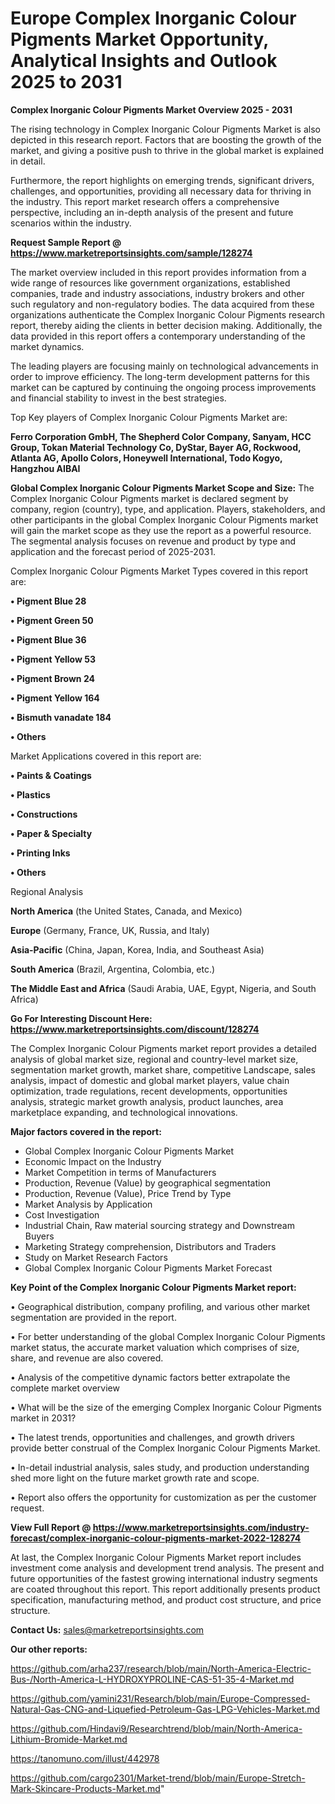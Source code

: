 # Europe Complex Inorganic Colour Pigments Market Opportunity, Analytical Insights and Outlook 2025 to 2031

<Strong> Complex Inorganic Colour Pigments Market Overview 2025 - 2031</strong>

The rising technology in Complex Inorganic Colour Pigments Market is also depicted in this research report. Factors that are boosting the growth of the market, and giving a positive push to thrive in the global market is explained in detail.

Furthermore, the report highlights on emerging trends, significant drivers, challenges, and opportunities, providing all necessary data for thriving in the industry. This report market research offers a comprehensive perspective, including an in-depth analysis of the present and future scenarios within the industry.

<strong>Request Sample Report @ <a href=https://www.marketreportsinsights.com/sample/128274>https://www.marketreportsinsights.com/sample/128274</a></strong>

The market overview included in this report provides information from a wide range of resources like government organizations, established companies, trade and industry associations, industry brokers and other such regulatory and non-regulatory bodies. The data acquired from these organizations authenticate the Complex Inorganic Colour Pigments research report, thereby aiding the clients in better decision making. Additionally, the data provided in this report offers a contemporary understanding of the market dynamics.

The leading players are focusing mainly on technological advancements in order to improve efficiency. The long-term development patterns for this market can be captured by continuing the ongoing process improvements and financial stability to invest in the best strategies.

Top Key players of Complex Inorganic Colour Pigments Market are:

<strong>Ferro Corporation GmbH, The Shepherd Color Company, Sanyam, HCC Group, Tokan Material Technology Co, DyStar, Bayer AG, Rockwood, Atlanta AG, Apollo Colors, Honeywell International, Todo Kogyo, Hangzhou AIBAI</strong>

<strong><b>Global Complex Inorganic Colour Pigments Market Scope and Size:</b></strong>
The Complex Inorganic Colour Pigments market is declared segment by company, region (country), type, and application. Players, stakeholders, and other participants in the global Complex Inorganic Colour Pigments market will gain the market scope as they use the report as a powerful resource. The segmental analysis focuses on revenue and product by type and application and the forecast period of 2025-2031.

Complex Inorganic Colour Pigments Market Types covered in this report are:

<strong>• Pigment Blue 28

• Pigment Green 50

• Pigment Blue 36

• Pigment Yellow 53

• Pigment Brown 24

• Pigment Yellow 164

• Bismuth vanadate 184

• Others</strong>

Market Applications covered in this report are:

<strong>• Paints & Coatings

• Plastics

• Constructions

• Paper & Specialty

• Printing Inks

• Others</strong> 

Regional Analysis

<strong>North America</strong> (the United States, Canada, and Mexico)

<strong>Europe</strong> (Germany, France, UK, Russia, and Italy)

<strong>Asia-Pacific</strong> (China, Japan, Korea, India, and Southeast Asia)

<strong>South America</strong> (Brazil, Argentina, Colombia, etc.)

<strong>The Middle East and Africa</strong> (Saudi Arabia, UAE, Egypt, Nigeria, and South Africa)

<strong>Go For Interesting Discount Here: <a href=https://www.marketreportsinsights.com/discount/128274>https://www.marketreportsinsights.com/discount/128274</a></strong>

The Complex Inorganic Colour Pigments market report provides a detailed analysis of global market size, regional and country-level market size, segmentation market growth, market share, competitive Landscape, sales analysis, impact of domestic and global market players, value chain optimization, trade regulations, recent developments, opportunities analysis, strategic market growth analysis, product launches, area marketplace expanding, and technological innovations.

<strong><b>Major factors covered in the report:</b></strong>
<ul>
  <li>Global Complex Inorganic Colour Pigments Market </li>
  <li>Economic Impact on the Industry</li>
  <li>Market Competition in terms of Manufacturers</li>
  <li>Production, Revenue (Value) by geographical segmentation</li>
  <li>Production, Revenue (Value), Price Trend by Type</li>
  <li>Market Analysis by Application</li>
  <li>Cost Investigation</li>
  <li>Industrial Chain, Raw material sourcing strategy and Downstream Buyers</li>
  <li>Marketing Strategy comprehension, Distributors and Traders</li>
  <li>Study on Market Research Factors</li>
  <li>Global Complex Inorganic Colour Pigments Market Forecast</li>
</ul>

<strong><b>Key Point of the Complex Inorganic Colour Pigments Market report:</b></strong>

• Geographical distribution, company profiling, and various other market segmentation are provided in the report.

• For better understanding of the global Complex Inorganic Colour Pigments market status, the accurate market valuation which comprises of size, share, and revenue are also covered.

• Analysis of the competitive dynamic factors better extrapolate the complete market overview

• What will be the size of the emerging Complex Inorganic Colour Pigments market in 2031?

• The latest trends, opportunities and challenges, and growth drivers provide better construal of the Complex Inorganic Colour Pigments Market.

• In-detail industrial analysis, sales study, and production understanding shed more light on the future market growth rate and scope.

• Report also offers the opportunity for customization as per the customer request.

<strong><b>View Full Report @ <a href=https://www.marketreportsinsights.com/industry-forecast/complex-inorganic-colour-pigments-market-2022-128274>https://www.marketreportsinsights.com/industry-forecast/complex-inorganic-colour-pigments-market-2022-128274</a></b></strong>


At last, the Complex Inorganic Colour Pigments Market report includes investment come analysis and development trend analysis. The present and future opportunities of the fastest growing international industry segments are coated throughout this report. This report additionally presents product specification, manufacturing method, and product cost structure, and price structure.

<strong>Contact Us:</strong>
sales@marketreportsinsights.com

<strong>Our other reports:</strong>

<a href=https://github.com/arha237/research/blob/main/North-America-Electric-Bus-/North-America-L-HYDROXYPROLINE-CAS-51-35-4-Market.md>https://github.com/arha237/research/blob/main/North-America-Electric-Bus-/North-America-L-HYDROXYPROLINE-CAS-51-35-4-Market.md</a>

<a href=https://github.com/yamini231/Research/blob/main/Europe-Compressed-Natural-Gas-CNG-and-Liquefied-Petroleum-Gas-LPG-Vehicles-Market.md>https://github.com/yamini231/Research/blob/main/Europe-Compressed-Natural-Gas-CNG-and-Liquefied-Petroleum-Gas-LPG-Vehicles-Market.md</a>

<a href=https://github.com/Hindavi9/Researchtrend/blob/main/North-America-Lithium-Bromide-Market.md>https://github.com/Hindavi9/Researchtrend/blob/main/North-America-Lithium-Bromide-Market.md</a>

<a href=https://tanomuno.com/illust/442978>https://tanomuno.com/illust/442978</a>

<a href=https://github.com/cargo2301/Market-trend/blob/main/Europe-Stretch-Mark-Skincare-Products-Market.md>https://github.com/cargo2301/Market-trend/blob/main/Europe-Stretch-Mark-Skincare-Products-Market.md</a>"
